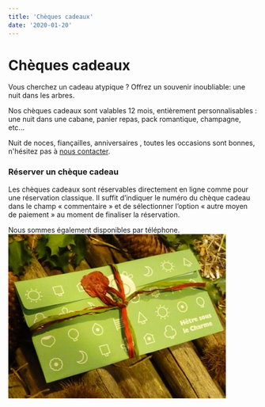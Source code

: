 ```yaml
---
title: 'Chèques cadeaux'
date: '2020-01-20'
---
```


# Chèques cadeaux

Vous cherchez un cadeau atypique ?
Offrez un souvenir inoubliable: une nuit dans les arbres.

Nos chèques cadeaux sont valables 12 mois, entièrement personnalisables :
une nuit dans une cabane, panier repas, pack romantique, champagne, etc...

Nuit de noces, fiançailles, anniversaires , toutes les occasions sont bonnes, n'hésitez pas à [nous contacter](/contact).

### Réserver un chèque cadeau

Les chèques cadeaux sont réservables directement en ligne comme pour une réservation classique. Il suffit d’indiquer le numéro du chèque cadeau dans le champ « commentaire » et de sélectionner l’option « autre moyen de paiement » au moment de finaliser la réservation.

Nous sommes également disponibles par téléphone.
![Cheque cadeau](../images/cheque-cadeau.jpg)
